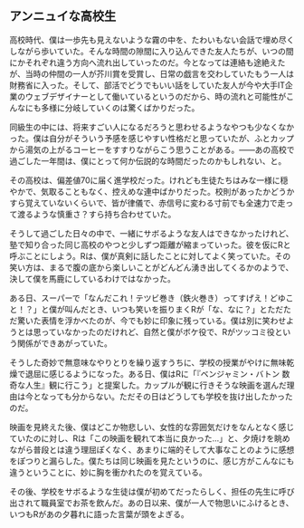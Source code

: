 ## アンニュイな高校生

高校時代、僕は一歩先も見えないような霧の中を、たわいもない会話で埋め尽くしながら歩いていた。そんな時間の隙間に入り込んできた友人たちが、いつの間にかそれぞれ違う方向へ流れ出していったのだ。今となっては連絡も途絶えたが、当時の仲間の一人が芥川賞を受賞し、日常の戯言を交わしていたもう一人は財務省に入った。そして、部活でどうでもいい話をしていた友人が今や大手IT企業のウェブデザイナーとして働いているというのだから、時の流れと可能性がこんなにも多様に分岐していくのは驚くばかりだった。

同級生の中には、将来すごい人になるだろうと思わせるようなやつも少なくなかった。僕は自分がそういう予感を感じやすい性格だと思っていたが、ふとカップから湯気の上がるコーヒーをすすりながらこう思うことがある。——あの高校で過ごした一年間は、僕にとって何か伝説的な時間だったのかもしれない、と。

その高校は、偏差値70に届く進学校だった。けれども生徒たちはみな一様に穏やかで、気取ることもなく、控えめな連中ばかりだった。校則があったかどうかすら覚えていないくらいで、皆が律儀で、赤信号に変わる寸前でも全速力で走って渡るような慎重さ？すら持ち合わせていた。

そうして過ごした日々の中で、一緒にサボるような友人はできなかったけれど、塾で知り合った同じ高校のやつと少しずつ距離が縮まっていった。彼を仮にRと呼ぶことにしよう。Rは、僕が真剣に話したことに対してよく笑っていた。その笑い方は、まるで腹の底から楽しいことがどんどん湧き出してくるかのようで、決して僕を馬鹿にしているわけではなかった。

ある日、スーパーで「なんだこれ！テツビ巻き（鉄火巻き）ってすげえ！どゆこと！？」と僕が叫んだとき、いつも笑いを振りまくRが「な、なに？」とただただ驚いた表情を浮かべたのが、今でも妙に印象に残っている。僕は別に笑わせようとは思っていなかったのだけれど、自然と僕がボケ役で、Rがツッコミ役という関係ができあがっていた。

そうした奇妙で無意味なやりとりを繰り返すうちに、学校の授業がやけに無味乾燥で退屈に感じるようになった。ある日、僕はRに「『ベンジャミン・バトン 数奇な人生』観に行こう」と提案した。カップルが観に行きそうな映画を選んだ理由は今となっても分からない。ただその日はどうしても学校を抜け出したかったのだ。

映画を見終えた後、僕はどこか物悲しい、女性的な雰囲気だけをなんとなく感じていたのに対し、Rは「この映画を観れて本当に良かった…」と、夕焼けを眺めながら普段とは違う理屈ぽくなく、あまりに端的そして大事なことのように感想をぽつりと漏らした。僕たちは同じ映画を見たというのに、感じ方がこんなにも違うということに、妙に胸を衝かれたのを覚えている。

その後、学校をサボるような生徒は僕が初めてだったらしく、担任の先生に呼び出されて職員室でお茶を飲んだ。あの日以来、僕が一人で物思いにふけるとき、いつもRがあの夕暮れに語った言葉が頭をよぎる。